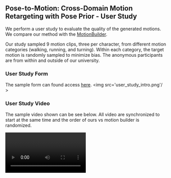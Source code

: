 ## Pose-to-Motion: Cross-Domain Motion Retargeting with Pose Prior - User Study

We perform a user study to evaluate the quality of the generated motions. We compare our method with the [MotionBuilder](https://www.autodesk.com/products/motionbuilder/overview?term=1-YEAR&tab=subscription).


Our study sampled 9 motion clips, three per character,  from different motion categories (walking, running, and turning). Within each category, the target motion is randomly sampled to minimize bias. The anonymous participants are from within and outside of our university. 

### User Study Form
The sample form can found access [here](https://forms.gle/u2WNyWgoF2sPcGS4A).
<img src='user_study_intro.png'/ >

### User Study Video
The sample video shown can be see below. All video are synchronized to start at the same time and the order of ours vs motion builder is randomized.
<!-- include video -->
<video width="50%" height="50%" controls>
  <source src="user_study_sample.mp4" type="video/mp4">